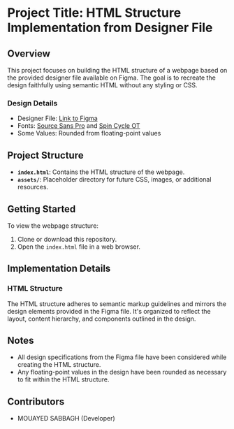 # Project Title: HTML Structure Implementation from Designer File

## Overview

This project focuses on building the HTML structure of a webpage based on the provided designer file available on Figma. The goal is to recreate the design faithfully using semantic HTML without any styling or CSS.

### Design Details

- Designer File: [Link to Figma](https://www.figma.com/file/XrEAsu1vQj5fhVaNG38d2W/Homepage?type=design&node-id=3558-0&mode=design&t=fp4lEOAJ5krLF9G5-0)
- Fonts: [Source Sans Pro](https://www.fontsquirrel.com/fonts/source-sans-pro) and [Spin Cycle OT](https://www.fontsquirrel.com/fonts/Spin-Cycle-OT)
- Some Values: Rounded from floating-point values

## Project Structure

- **`index.html`**: Contains the HTML structure of the webpage.
- **`assets/`**: Placeholder directory for future CSS, images, or additional resources.

## Getting Started
To view the webpage structure:

1. Clone or download this repository.
2. Open the `index.html` file in a web browser.

## Implementation Details
### HTML Structure

The HTML structure adheres to semantic markup guidelines and mirrors the design elements provided in the Figma file. It's organized to reflect the layout, content hierarchy, and components outlined in the design.

## Notes
- All design specifications from the Figma file have been considered while creating the HTML structure.
- Any floating-point values in the design have been rounded as necessary to fit within the HTML structure.
## Contributors
- MOUAYED SABBAGH (Developer) 